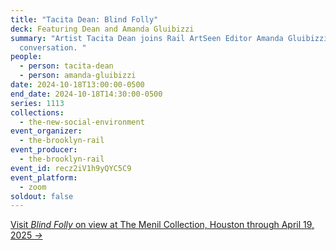```yaml
---
title: "Tacita Dean: Blind Folly"
deck: Featuring Dean and Amanda Gluibizzi
summary: "Artist Tacita Dean joins Rail ArtSeen Editor Amanda Gluibizzi for a
  conversation. "
people:
  - person: tacita-dean
  - person: amanda-gluibizzi
date: 2024-10-18T13:00:00-0500
end_date: 2024-10-18T14:30:00-0500
series: 1113
collections:
  - the-new-social-environment
event_organizer:
  - the-brooklyn-rail
event_producer:
  - the-brooklyn-rail
event_id: recz2iV1h9yQYC5C9
event_platform:
  - zoom
soldout: false
---
```

[V﻿isit *Blind Folly* on view at The Menil Collection, Houston through April 19, 2025 *→*](https://www.menil.org/exhibitions/379-tacita-dean-blind-folly)